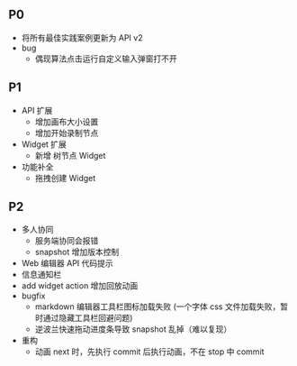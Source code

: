 ## P0
- 将所有最佳实践案例更新为 API v2
- bug
  - 偶现算法点击运行自定义输入弹窗打不开

## P1
- API 扩展
  - 增加画布大小设置
  - 增加开始录制节点
- Widget 扩展
  - 新增 树节点 Widget 
- 功能补全
  - 拖拽创建 Widget

## P2
- 多人协同
  - 服务端协同会报错
  - snapshot 增加版本控制
- Web 编辑器 API 代码提示
- 信息通知栏
- add widget action 增加回放动画
- bugfix
  - markdown 编辑器工具栏图标加载失败 (一个字体 css 文件加载失败，暂时通过隐藏工具栏回避问题)
  - 逆波兰快速拖动进度条导致 snapshot 乱掉（难以复现）
- 重构
  - 动画 next 时，先执行 commit 后执行动画，不在 stop 中 commit